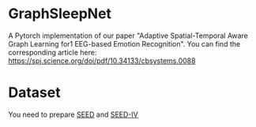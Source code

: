 # GraphSleepNet
A Pytorch implementation of our paper "Adaptive Spatial-Temporal Aware Graph Learning for1 EEG-based Emotion Recognition".
You can find the corresponding article here: https://spj.science.org/doi/pdf/10.34133/cbsystems.0088
# Dataset
You need to prepare [SEED](https://bcmi.sjtu.edu.cn/home/seed/seed.html) and [SEED-IV](https://bcmi.sjtu.edu.cn/home/seed/seed.html)

